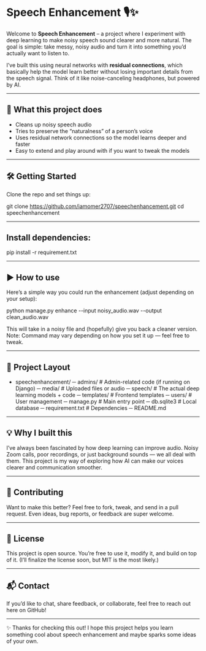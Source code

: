 # Speech Enhancement 🎙️✨

Welcome to **Speech Enhancement** – a project where I experiment with deep learning to make noisy speech sound clearer and more natural. The goal is simple: take messy, noisy audio and turn it into something you’d actually want to listen to.  

I’ve built this using neural networks with **residual connections**, which basically help the model learn better without losing important details from the speech signal. Think of it like noise-canceling headphones, but powered by AI.

---

## 🚀 What this project does

- Cleans up noisy speech audio  
- Tries to preserve the “naturalness” of a person’s voice  
- Uses residual network connections so the model learns deeper and faster  
- Easy to extend and play around with if you want to tweak the models

---

## 🛠️ Getting Started

Clone the repo and set things up:

git clone https://github.com/iamomer2707/speechenhancement.git
cd speechenhancement

---

## Install dependencies:

pip install -r requirement.txt

---

## ▶️ How to use

Here’s a simple way you could run the enhancement (adjust depending on your setup):

python manage.py enhance --input noisy_audio.wav --output clean_audio.wav

This will take in a noisy file and (hopefully) give you back a cleaner version.
Note: Command may vary depending on how you set it up — feel free to tweak.

---

## 📂 Project Layout

- speechenhancement/
─ admins/          # Admin-related code (if running on Django)
─ media/           # Uploaded files or audio
─ speech/          # The actual deep learning models + code
─ templates/       # Frontend templates
─ users/           # User management
─ manage.py        # Main entry point
─ db.sqlite3       # Local database
─ requirement.txt  # Dependencies
─ README.md

---

## 💡 Why I built this

I’ve always been fascinated by how deep learning can improve audio. Noisy Zoom calls, poor recordings, or just background sounds — we all deal with them. This project is my way of exploring how AI can make our voices clearer and communication smoother.

---

## 🤝 Contributing

Want to make this better? Feel free to fork, tweak, and send in a pull request. Even ideas, bug reports, or feedback are super welcome.

---

## 📜 License

This project is open source. You’re free to use it, modify it, and build on top of it. (I’ll finalize the license soon, but MIT is the most likely.)

---

## 📬 Contact

If you’d like to chat, share feedback, or collaborate, feel free to reach out here on GitHub!

---

✨ Thanks for checking this out! I hope this project helps you learn something cool about speech enhancement and maybe sparks some ideas of your own.
